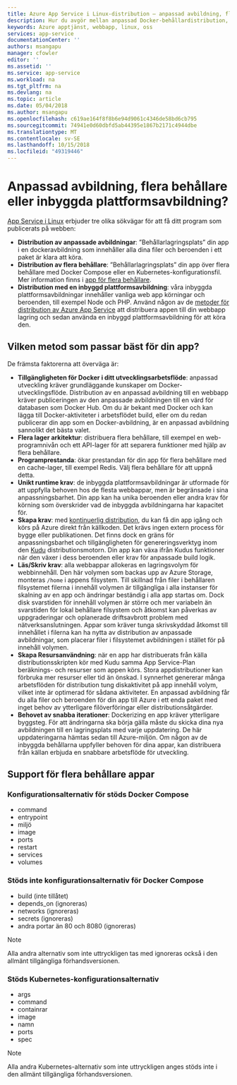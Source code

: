 ```yaml
---
title: Azure App Service i Linux-distribution – anpassad avbildning, flera behållare eller inbyggda plattformsavbildning?  | Microsoft Docs
description: Hur du avgör mellan anpassad Docker-behållardistribution, flera behållare och ett inbyggt ramverk för App Service i Linux
keywords: Azure apptjänst, webbapp, linux, oss
services: app-service
documentationCenter: ''
authors: msangapu
manager: cfowler
editor: ''
ms.assetid: ''
ms.service: app-service
ms.workload: na
ms.tgt_pltfrm: na
ms.devlang: na
ms.topic: article
ms.date: 05/04/2018
ms.author: msangapu
ms.openlocfilehash: c619ae164f8f8b6e94d9061c4346de58bd6cb795
ms.sourcegitcommit: 74941e0d60dbfd5ab44395e1867b2171c4944dbe
ms.translationtype: MT
ms.contentlocale: sv-SE
ms.lasthandoff: 10/15/2018
ms.locfileid: "49319446"
---
```

# <a name="custom-image-multi-container-or-built-in-platform-image"></a>Anpassad avbildning, flera behållare eller inbyggda plattformsavbildning?

[App Service i Linux](app-service-linux-intro.md) erbjuder tre olika sökvägar för att få ditt program som publicerats på webben:

- **Distribution av anpassade avbildningar**: ”Behållarlagringsplats” din app i en dockeravbildning som innehåller alla dina filer och beroenden i ett paket är klara att köra.
- **Distribution av flera behållare**: ”Behållarlagringsplats” din app över flera behållare med Docker Compose eller en Kubernetes-konfigurationsfil. Mer information finns i [app för flera behållare](#multi-container-apps-supportability).
- **Distribution med en inbyggd plattformsavbildning**: våra inbyggda plattformsavbildningar innehåller vanliga web app körningar och beroenden, till exempel Node och PHP. Använd någon av de [metoder för distribution av Azure App Service](../app-service-deploy-local-git.md?toc=%2fazure%2fapp-service%2fcontainers%2ftoc.json) att distribuera appen till din webbapp lagring och sedan använda en inbyggd plattformsavbildning för att köra den.

## <a name="which-method-is-right-for-your-app"></a>Vilken metod som passar bäst för din app? 

De främsta faktorerna att överväga är:

- **Tillgängligheten för Docker i ditt utvecklingsarbetsflöde**: anpassad utveckling kräver grundläggande kunskaper om Docker-utvecklingsflöde. Distribution av en anpassad avbildning till en webbapp kräver publiceringen av den anpassade avbildningen till en värd för databasen som Docker Hub. Om du är bekant med Docker och kan lägga till Docker-aktiviteter i arbetsflödet build, eller om du redan publicerar din app som en Docker-avbildning, är en anpassad avbildning sannolikt det bästa valet.
- **Flera lager arkitektur**: distribuera flera behållare, till exempel en web-programnivån och ett API-lager för att separera funktioner med hjälp av flera behållare. 
- **Programprestanda**: ökar prestandan för din app för flera behållare med en cache-lager, till exempel Redis. Välj flera behållare för att uppnå detta.
- **Unikt runtime krav**: de inbyggda plattformsavbildningar är utformade för att uppfylla behoven hos de flesta webbappar, men är begränsade i sina anpassningsbarhet. Din app kan ha unika beroenden eller andra krav för körning som överskrider vad de inbyggda avbildningarna har kapacitet för.
- **Skapa krav**: med [kontinuerlig distribution](../app-service-continuous-deployment.md?toc=%2fazure%2fapp-service%2fcontainers%2ftoc.json), du kan få din app igång och körs på Azure direkt från källkoden. Det krävs ingen extern process för bygge eller publikationen. Det finns dock en gräns för anpassningsbarhet och tillgängligheten för genereringsverktyg inom den [Kudu](https://github.com/projectkudu/kudu/wiki) distributionsmotorn. Din app kan växa ifrån Kudus funktioner när den växer i dess beroenden eller krav för anpassade build logik.
- **Läs/Skriv krav**: alla webbappar allokeras en lagringsvolym för webbinnehåll. Den här volymen som backas upp av Azure Storage, monteras `/home` i appens filsystem. Till skillnad från filer i behållaren filsystemet filerna i innehåll volymen är tillgängliga i alla instanser för skalning av en app och ändringar beständig i alla app startas om. Dock disk svarstiden för innehåll volymen är större och mer variabeln än svarstiden för lokal behållare filsystem och åtkomst kan påverkas av uppgraderingar och oplanerade driftsavbrott problem med nätverksanslutningen. Appar som kräver tunga skrivskyddad åtkomst till innehållet i filerna kan ha nytta av distribution av anpassade avbildningar, som placerar filer i filsystemet avbildningen i stället för på innehåll volymen.
- **Skapa Resursanvändning**: när en app har distribuerats från källa distributionsskripten kör med Kudu samma App Service-Plan beräknings- och resurser som appen körs. Stora appdistributioner kan förbruka mer resurser eller tid än önskad. I synnerhet genererar många arbetsflöden för distribution tung diskaktivitet på app innehåll volym, vilket inte är optimerad för sådana aktiviteter. En anpassad avbildning får du alla filer och beroenden för din app till Azure i ett enda paket med inget behov av ytterligare filöverföringar eller distributionsåtgärder.
- **Behovet av snabba iterationer**: Dockerizing en app kräver ytterligare byggsteg. För att ändringarna ska börja gälla måste du skicka dina nya avbildningen till en lagringsplats med varje uppdatering. De här uppdateringarna hämtas sedan till Azure-miljön. Om någon av de inbyggda behållarna uppfyller behoven för dina appar, kan distribuera från källan erbjuda en snabbare arbetsflöde för utveckling.

## <a name="multi-container-apps-supportability"></a>Support för flera behållare appar

### <a name="supported-docker-compose-configuration-options"></a>Konfigurationsalternativ för stöds Docker Compose
- command
- entrypoint
- miljö
- image
- ports
- restart
- services
- volumes

### <a name="unsupported-docker-compose-configuration-options"></a>Stöds inte konfigurationsalternativ för Docker Compose
- build (inte tillåtet)
- depends_on (ignoreras)
- networks (ignoreras)
- secrets (ignoreras)
- andra portar än 80 och 8080 (ignoreras)

> [!NOTE]
> Alla andra alternativ som inte uttryckligen tas med ignoreras också i den allmänt tillgängliga förhandsversionen.

### <a name="supported-kubernetes-configuration-options"></a>Stöds Kubernetes-konfigurationsalternativ
- args
- command
- containrar
- image
- namn
- ports
- spec

> [!NOTE]
>Alla andra Kubernetes-alternativ som inte uttryckligen anges stöds inte i den allmänt tillgängliga förhandsversionen.
>

